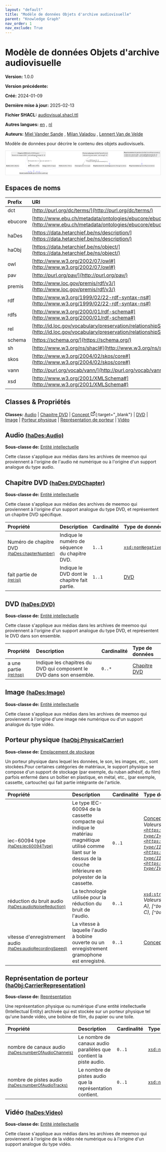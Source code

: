 ```yaml
---
layout: "default"
title: "Modèle de données Objets d'archive audiovisuelle"
parent: "Knowledge Graph"
nav_order: 1
nav_exclude: True
---
```

<svg xmlns="http://www.w3.org/2000/svg" style="display: none;"><symbol id="svg-external-link" width="24" height="24" viewBox="0 0 24 24" fill="none" stroke="currentColor" stroke-width="2" stroke-linecap="round" stroke-linejoin="round" class="feather feather-external-link"><title id="svg-external-link-title">(external link)</title><path d="M18 13v6a2 2 0 0 1-2 2H5a2 2 0 0 1-2-2V8a2 2 0 0 1 2-2h6"></path><polyline points="15 3 21 3 21 9"></polyline><line x1="10" y1="14" x2="21" y2="3"></line> </symbol></svg>

Modèle de données Objets d'archive audiovisuelle
====================

**Version:** 1.0.0

**Version précédente:** 

**Créé:** 2024-01-09

**Dernière mise à jour:** 2025-02-13

**Fichier SHACL:** [audiovisual.shacl.ttl](audiovisual.shacl.ttl)

**Autres langues:**
[en](../en)
, [nl](../nl)

**Auteurs:**
[Miel Vander Sande](mailto:miel.vandersande@meemoo.be)
, [Milan Valadou](mailto:milan.valadou@meemoo.be)
, [Lennert Van de Velde](mailto:lennert.vandevelde@meemoo.be)


Modèle de données pour décrire le contenu des objets audiovisuels.

<div class="wrap">
  <div class="zoom">
  <svg xmlns="http://www.w3.org/2000/svg" xmlns:xlink="http://www.w3.org/1999/xlink" contentStyleType="text/css" preserveAspectRatio="none" version="1.1" viewBox="0 0 1836 285" zoomAndPan="magnify"><defs/><g><a href="#haDes%3AAudio" target="_top" title="#haDes%3AAudio" xlink:actuate="onRequest" xlink:href="#haDes%3AAudio" xlink:show="new" xlink:title="#haDes%3AAudio" xlink:type="simple"><g id="elem_haDes_Audio"><rect codeLine="15" fill="#F1F1F1" height="26.2969" id="haDes_Audio" rx="3.5" ry="3.5" style="stroke:#181818;stroke-width:0.5;" width="154" x="7" y="166"/><text fill="#000000" font-family="sans-serif" font-size="14" font-weight="bold" lengthAdjust="spacing" textLength="45" x="10" y="183.9951">Audio</text><text fill="#000000" font-family="sans-serif" font-size="14" lengthAdjust="spacing" textLength="4" x="55" y="183.9951"> </text><text fill="#000000" font-family="sans-serif" font-size="14" lengthAdjust="spacing" textLength="99" x="59" y="183.9951">(haDes:Audio)</text></g></a><a href="#premis%3AIntellectualEntity" target="_top" title="#premis%3AIntellectualEntity" xlink:actuate="onRequest" xlink:href="#premis%3AIntellectualEntity" xlink:show="new" xlink:title="#premis%3AIntellectualEntity" xlink:type="simple"><g id="elem_premis_IntellectualEntity"><rect codeLine="29" fill="#F1F1F1" height="26.2969" id="premis_IntellectualEntity" rx="3.5" ry="3.5" style="stroke:#181818;stroke-width:0.5;" width="335" x="166.5" y="253"/><text fill="#000000" font-family="sans-serif" font-size="14" font-weight="bold" lengthAdjust="spacing" textLength="45" x="169.5" y="270.9951">Entité</text><text fill="#000000" font-family="sans-serif" font-size="14" font-weight="bold" lengthAdjust="spacing" textLength="5" x="214.5" y="270.9951"> </text><text fill="#000000" font-family="sans-serif" font-size="14" font-weight="bold" lengthAdjust="spacing" textLength="101" x="219.5" y="270.9951">intellectuelle</text><text fill="#000000" font-family="sans-serif" font-size="14" lengthAdjust="spacing" textLength="4" x="320.5" y="270.9951"> </text><text fill="#000000" font-family="sans-serif" font-size="14" lengthAdjust="spacing" textLength="174" x="324.5" y="270.9951">(premis:IntellectualEntity)</text></g></a><a href="#haDes%3ADVDChapter" target="_top" title="#haDes%3ADVDChapter" xlink:actuate="onRequest" xlink:href="#haDes%3ADVDChapter" xlink:show="new" xlink:title="#haDes%3ADVDChapter" xlink:type="simple"><g id="elem_haDes_DVDChapter"><rect codeLine="17" fill="#F1F1F1" height="50.5938" id="haDes_DVDChapter" rx="3.5" ry="3.5" style="stroke:#181818;stroke-width:0.5;" width="402" x="71" y="15"/><text fill="#000000" font-family="sans-serif" font-size="14" font-weight="bold" lengthAdjust="spacing" textLength="67" x="144.5" y="32.9951">Chapitre</text><text fill="#000000" font-family="sans-serif" font-size="14" font-weight="bold" lengthAdjust="spacing" textLength="5" x="211.5" y="32.9951"> </text><text fill="#000000" font-family="sans-serif" font-size="14" font-weight="bold" lengthAdjust="spacing" textLength="33" x="216.5" y="32.9951">DVD</text><text fill="#000000" font-family="sans-serif" font-size="14" lengthAdjust="spacing" textLength="4" x="249.5" y="32.9951"> </text><text fill="#000000" font-family="sans-serif" font-size="14" lengthAdjust="spacing" textLength="146" x="253.5" y="32.9951">(haDes:DVDChapter)</text><line style="stroke:#181818;stroke-width:0.5;" x1="72" x2="472" y1="41.2969" y2="41.2969"/><text fill="#000000" font-family="sans-serif" font-size="14" lengthAdjust="spacing" textLength="55" x="77" y="58.292">Numéro</text><text fill="#000000" font-family="sans-serif" font-size="14" lengthAdjust="spacing" textLength="4" x="132" y="58.292"> </text><text fill="#000000" font-family="sans-serif" font-size="14" lengthAdjust="spacing" textLength="18" x="136" y="58.292">de</text><text fill="#000000" font-family="sans-serif" font-size="14" lengthAdjust="spacing" textLength="4" x="154" y="58.292"> </text><text fill="#000000" font-family="sans-serif" font-size="14" lengthAdjust="spacing" textLength="56" x="158" y="58.292">chapitre</text><text fill="#000000" font-family="sans-serif" font-size="14" lengthAdjust="spacing" textLength="4" x="214" y="58.292"> </text><text fill="#000000" font-family="sans-serif" font-size="14" lengthAdjust="spacing" textLength="31" x="218" y="58.292">DVD</text><text fill="#000000" font-family="sans-serif" font-size="14" lengthAdjust="spacing" textLength="4" x="249" y="58.292"> </text><text fill="#000000" font-family="sans-serif" font-size="14" lengthAdjust="spacing" textLength="5" x="253" y="58.292">:</text><text fill="#000000" font-family="sans-serif" font-size="14" lengthAdjust="spacing" textLength="4" x="258" y="58.292"> </text><text fill="#000000" font-family="sans-serif" font-size="14" font-style="italic" lengthAdjust="spacing" textLength="165" x="262" y="58.292">xsd:nonNegativeInteger</text><text fill="#000000" font-family="sans-serif" font-size="14" lengthAdjust="spacing" textLength="4" x="427" y="58.292"> </text><text fill="#000000" font-family="sans-serif" font-size="14" lengthAdjust="spacing" textLength="36" x="431" y="58.292">[1..1]</text></g></a><a href="../../terms/fr#skos%3AConcept" target="_top" title="../../terms/fr#skos%3AConcept" xlink:actuate="onRequest" xlink:href="../../terms/fr#skos%3AConcept" xlink:show="new" xlink:title="../../terms/fr#skos%3AConcept" xlink:type="simple"><g id="elem_skos_Concept"><rect codeLine="19" fill="#F1F1F1" height="26.2969" id="skos_Concept" rx="3.5" ry="3.5" style="stroke:#181818;stroke-width:0.5;" width="183" x="820.5" y="166"/><text fill="#000000" font-family="sans-serif" font-size="14" font-weight="bold" lengthAdjust="spacing" textLength="66" x="823.5" y="183.9951">Concept</text><text fill="#000000" font-family="sans-serif" font-size="14" lengthAdjust="spacing" textLength="4" x="889.5" y="183.9951"> </text><text fill="#000000" font-family="sans-serif" font-size="14" lengthAdjust="spacing" textLength="107" x="893.5" y="183.9951">(skos:Concept)</text></g></a><a href="#haDes%3ADVD" target="_top" title="#haDes%3ADVD" xlink:actuate="onRequest" xlink:href="#haDes%3ADVD" xlink:show="new" xlink:title="#haDes%3ADVD" xlink:type="simple"><g id="elem_haDes_DVD"><rect codeLine="20" fill="#F1F1F1" height="26.2969" id="haDes_DVD" rx="3.5" ry="3.5" style="stroke:#181818;stroke-width:0.5;" width="134" x="267" y="166"/><text fill="#000000" font-family="sans-serif" font-size="14" font-weight="bold" lengthAdjust="spacing" textLength="33" x="270" y="183.9951">DVD</text><text fill="#000000" font-family="sans-serif" font-size="14" lengthAdjust="spacing" textLength="4" x="303" y="183.9951"> </text><text fill="#000000" font-family="sans-serif" font-size="14" lengthAdjust="spacing" textLength="91" x="307" y="183.9951">(haDes:DVD)</text></g></a><a href="#haDes%3AImage" target="_top" title="#haDes%3AImage" xlink:actuate="onRequest" xlink:href="#haDes%3AImage" xlink:show="new" xlink:title="#haDes%3AImage" xlink:type="simple"><g id="elem_haDes_Image"><rect codeLine="22" fill="#F1F1F1" height="26.2969" id="haDes_Image" rx="3.5" ry="3.5" style="stroke:#181818;stroke-width:0.5;" width="159" x="436.5" y="166"/><text fill="#000000" font-family="sans-serif" font-size="14" font-weight="bold" lengthAdjust="spacing" textLength="47" x="439.5" y="183.9951">Image</text><text fill="#000000" font-family="sans-serif" font-size="14" lengthAdjust="spacing" textLength="4" x="486.5" y="183.9951"> </text><text fill="#000000" font-family="sans-serif" font-size="14" lengthAdjust="spacing" textLength="102" x="490.5" y="183.9951">(haDes:Image)</text></g></a><a href="#haObj%3APhysicalCarrier" target="_top" title="#haObj%3APhysicalCarrier" xlink:actuate="onRequest" xlink:href="#haObj%3APhysicalCarrier" xlink:show="new" xlink:title="#haObj%3APhysicalCarrier" xlink:type="simple"><g id="elem_haObj_PhysicalCarrier"><rect codeLine="24" fill="#F1F1F1" height="50.5938" id="haObj_PhysicalCarrier" rx="3.5" ry="3.5" style="stroke:#181818;stroke-width:0.5;" width="302" x="912" y="15"/><text fill="#000000" font-family="sans-serif" font-size="14" font-weight="bold" lengthAdjust="spacing" textLength="60" x="915" y="32.9951">Porteur</text><text fill="#000000" font-family="sans-serif" font-size="14" font-weight="bold" lengthAdjust="spacing" textLength="5" x="975" y="32.9951"> </text><text fill="#000000" font-family="sans-serif" font-size="14" font-weight="bold" lengthAdjust="spacing" textLength="72" x="980" y="32.9951">physique</text><text fill="#000000" font-family="sans-serif" font-size="14" lengthAdjust="spacing" textLength="4" x="1052" y="32.9951"> </text><text fill="#000000" font-family="sans-serif" font-size="14" lengthAdjust="spacing" textLength="155" x="1056" y="32.9951">(haObj:PhysicalCarrier)</text><line style="stroke:#181818;stroke-width:0.5;" x1="913" x2="1213" y1="41.2969" y2="41.2969"/><text fill="#000000" font-family="sans-serif" font-size="14" lengthAdjust="spacing" textLength="66" x="918" y="58.292">réduction</text><text fill="#000000" font-family="sans-serif" font-size="14" lengthAdjust="spacing" textLength="4" x="984" y="58.292"> </text><text fill="#000000" font-family="sans-serif" font-size="14" lengthAdjust="spacing" textLength="18" x="988" y="58.292">du</text><text fill="#000000" font-family="sans-serif" font-size="14" lengthAdjust="spacing" textLength="4" x="1006" y="58.292"> </text><text fill="#000000" font-family="sans-serif" font-size="14" lengthAdjust="spacing" textLength="31" x="1010" y="58.292">bruit</text><text fill="#000000" font-family="sans-serif" font-size="14" lengthAdjust="spacing" textLength="4" x="1041" y="58.292"> </text><text fill="#000000" font-family="sans-serif" font-size="14" lengthAdjust="spacing" textLength="38" x="1045" y="58.292">audio</text><text fill="#000000" font-family="sans-serif" font-size="14" lengthAdjust="spacing" textLength="4" x="1083" y="58.292"> </text><text fill="#000000" font-family="sans-serif" font-size="14" lengthAdjust="spacing" textLength="5" x="1087" y="58.292">:</text><text fill="#000000" font-family="sans-serif" font-size="14" lengthAdjust="spacing" textLength="4" x="1092" y="58.292"> </text><text fill="#000000" font-family="sans-serif" font-size="14" font-style="italic" lengthAdjust="spacing" textLength="68" x="1096" y="58.292">xsd:string</text><text fill="#000000" font-family="sans-serif" font-size="14" lengthAdjust="spacing" textLength="4" x="1164" y="58.292"> </text><text fill="#000000" font-family="sans-serif" font-size="14" lengthAdjust="spacing" textLength="36" x="1168" y="58.292">[0..1]</text></g></a><a href="#premis%3AStorageLocation" target="_top" title="#premis%3AStorageLocation" xlink:actuate="onRequest" xlink:href="#premis%3AStorageLocation" xlink:show="new" xlink:title="#premis%3AStorageLocation" xlink:type="simple"><g id="elem_premis_StorageLocation"><rect codeLine="25" fill="#F1F1F1" height="26.2969" id="premis_StorageLocation" rx="3.5" ry="3.5" style="stroke:#181818;stroke-width:0.5;" width="391" x="1038.5" y="166"/><text fill="#000000" font-family="sans-serif" font-size="14" font-weight="bold" lengthAdjust="spacing" textLength="105" x="1041.5" y="183.9951">Emplacement</text><text fill="#000000" font-family="sans-serif" font-size="14" font-weight="bold" lengthAdjust="spacing" textLength="5" x="1146.5" y="183.9951"> </text><text fill="#000000" font-family="sans-serif" font-size="14" font-weight="bold" lengthAdjust="spacing" textLength="20" x="1151.5" y="183.9951">de</text><text fill="#000000" font-family="sans-serif" font-size="14" font-weight="bold" lengthAdjust="spacing" textLength="5" x="1171.5" y="183.9951"> </text><text fill="#000000" font-family="sans-serif" font-size="14" font-weight="bold" lengthAdjust="spacing" textLength="72" x="1176.5" y="183.9951">stockage</text><text fill="#000000" font-family="sans-serif" font-size="14" lengthAdjust="spacing" textLength="4" x="1248.5" y="183.9951"> </text><text fill="#000000" font-family="sans-serif" font-size="14" lengthAdjust="spacing" textLength="174" x="1252.5" y="183.9951">(premis:StorageLocation)</text></g></a><a href="#haObj%3ACarrierRepresentation" target="_top" title="#haObj%3ACarrierRepresentation" xlink:actuate="onRequest" xlink:href="#haObj%3ACarrierRepresentation" xlink:show="new" xlink:title="#haObj%3ACarrierRepresentation" xlink:type="simple"><g id="elem_haObj_CarrierRepresentation"><rect codeLine="26" fill="#F1F1F1" height="66.8906" id="haObj_CarrierRepresentation" rx="3.5" ry="3.5" style="stroke:#181818;stroke-width:0.5;" width="428" x="1401" y="7"/><text fill="#000000" font-family="sans-serif" font-size="14" font-weight="bold" lengthAdjust="spacing" textLength="121" x="1404" y="24.9951">Représentation</text><text fill="#000000" font-family="sans-serif" font-size="14" font-weight="bold" lengthAdjust="spacing" textLength="5" x="1525" y="24.9951"> </text><text fill="#000000" font-family="sans-serif" font-size="14" font-weight="bold" lengthAdjust="spacing" textLength="20" x="1530" y="24.9951">de</text><text fill="#000000" font-family="sans-serif" font-size="14" font-weight="bold" lengthAdjust="spacing" textLength="5" x="1550" y="24.9951"> </text><text fill="#000000" font-family="sans-serif" font-size="14" font-weight="bold" lengthAdjust="spacing" textLength="60" x="1555" y="24.9951">porteur</text><text fill="#000000" font-family="sans-serif" font-size="14" lengthAdjust="spacing" textLength="4" x="1615" y="24.9951"> </text><text fill="#000000" font-family="sans-serif" font-size="14" lengthAdjust="spacing" textLength="207" x="1619" y="24.9951">(haObj:CarrierRepresentation)</text><line style="stroke:#181818;stroke-width:0.5;" x1="1402" x2="1828" y1="33.2969" y2="33.2969"/><text fill="#000000" font-family="sans-serif" font-size="14" lengthAdjust="spacing" textLength="54" x="1407" y="50.292">nombre</text><text fill="#000000" font-family="sans-serif" font-size="14" lengthAdjust="spacing" textLength="4" x="1461" y="50.292"> </text><text fill="#000000" font-family="sans-serif" font-size="14" lengthAdjust="spacing" textLength="18" x="1465" y="50.292">de</text><text fill="#000000" font-family="sans-serif" font-size="14" lengthAdjust="spacing" textLength="4" x="1483" y="50.292"> </text><text fill="#000000" font-family="sans-serif" font-size="14" lengthAdjust="spacing" textLength="49" x="1487" y="50.292">canaux</text><text fill="#000000" font-family="sans-serif" font-size="14" lengthAdjust="spacing" textLength="4" x="1536" y="50.292"> </text><text fill="#000000" font-family="sans-serif" font-size="14" lengthAdjust="spacing" textLength="38" x="1540" y="50.292">audio</text><text fill="#000000" font-family="sans-serif" font-size="14" lengthAdjust="spacing" textLength="4" x="1578" y="50.292"> </text><text fill="#000000" font-family="sans-serif" font-size="14" lengthAdjust="spacing" textLength="5" x="1582" y="50.292">:</text><text fill="#000000" font-family="sans-serif" font-size="14" lengthAdjust="spacing" textLength="4" x="1587" y="50.292"> </text><text fill="#000000" font-family="sans-serif" font-size="14" font-style="italic" lengthAdjust="spacing" textLength="165" x="1591" y="50.292">xsd:nonNegativeInteger</text><text fill="#000000" font-family="sans-serif" font-size="14" lengthAdjust="spacing" textLength="4" x="1756" y="50.292"> </text><text fill="#000000" font-family="sans-serif" font-size="14" lengthAdjust="spacing" textLength="36" x="1760" y="50.292">[0..1]</text><text fill="#000000" font-family="sans-serif" font-size="14" lengthAdjust="spacing" textLength="54" x="1407" y="66.5889">nombre</text><text fill="#000000" font-family="sans-serif" font-size="14" lengthAdjust="spacing" textLength="4" x="1461" y="66.5889"> </text><text fill="#000000" font-family="sans-serif" font-size="14" lengthAdjust="spacing" textLength="18" x="1465" y="66.5889">de</text><text fill="#000000" font-family="sans-serif" font-size="14" lengthAdjust="spacing" textLength="4" x="1483" y="66.5889"> </text><text fill="#000000" font-family="sans-serif" font-size="14" lengthAdjust="spacing" textLength="42" x="1487" y="66.5889">pistes</text><text fill="#000000" font-family="sans-serif" font-size="14" lengthAdjust="spacing" textLength="4" x="1529" y="66.5889"> </text><text fill="#000000" font-family="sans-serif" font-size="14" lengthAdjust="spacing" textLength="38" x="1533" y="66.5889">audio</text><text fill="#000000" font-family="sans-serif" font-size="14" lengthAdjust="spacing" textLength="4" x="1571" y="66.5889"> </text><text fill="#000000" font-family="sans-serif" font-size="14" lengthAdjust="spacing" textLength="5" x="1575" y="66.5889">:</text><text fill="#000000" font-family="sans-serif" font-size="14" lengthAdjust="spacing" textLength="4" x="1580" y="66.5889"> </text><text fill="#000000" font-family="sans-serif" font-size="14" font-style="italic" lengthAdjust="spacing" textLength="165" x="1584" y="66.5889">xsd:nonNegativeInteger</text><text fill="#000000" font-family="sans-serif" font-size="14" lengthAdjust="spacing" textLength="4" x="1749" y="66.5889"> </text><text fill="#000000" font-family="sans-serif" font-size="14" lengthAdjust="spacing" textLength="36" x="1753" y="66.5889">[0..1]</text></g></a><a href="#premis%3ARepresentation" target="_top" title="#premis%3ARepresentation" xlink:actuate="onRequest" xlink:href="#premis%3ARepresentation" xlink:show="new" xlink:title="#premis%3ARepresentation" xlink:type="simple"><g id="elem_premis_Representation"><rect codeLine="27" fill="#F1F1F1" height="26.2969" id="premis_Representation" rx="3.5" ry="3.5" style="stroke:#181818;stroke-width:0.5;" width="300" x="1465" y="166"/><text fill="#000000" font-family="sans-serif" font-size="14" font-weight="bold" lengthAdjust="spacing" textLength="121" x="1468" y="183.9951">Représentation</text><text fill="#000000" font-family="sans-serif" font-size="14" lengthAdjust="spacing" textLength="4" x="1589" y="183.9951"> </text><text fill="#000000" font-family="sans-serif" font-size="14" lengthAdjust="spacing" textLength="169" x="1593" y="183.9951">(premis:Representation)</text></g></a><a href="#haDes%3AVideo" target="_top" title="#haDes%3AVideo" xlink:actuate="onRequest" xlink:href="#haDes%3AVideo" xlink:show="new" xlink:title="#haDes%3AVideo" xlink:type="simple"><g id="elem_haDes_Video"><rect codeLine="28" fill="#F1F1F1" height="26.2969" id="haDes_Video" rx="3.5" ry="3.5" style="stroke:#181818;stroke-width:0.5;" width="154" x="631" y="166"/><text fill="#000000" font-family="sans-serif" font-size="14" font-weight="bold" lengthAdjust="spacing" textLength="45" x="634" y="183.9951">Vidéo</text><text fill="#000000" font-family="sans-serif" font-size="14" lengthAdjust="spacing" textLength="4" x="679" y="183.9951"> </text><text fill="#000000" font-family="sans-serif" font-size="14" lengthAdjust="spacing" textLength="99" x="683" y="183.9951">(haDes:Video)</text></g></a><g id="link_haDes_Audio_premis_IntellectualEntity"><path codeLine="31" d="M111.05,192.16 C131.85,201.28 161.44,213.72 188,223 C220.74,234.44 240.9889,240.5305 269.8489,248.3005 " fill="none" id="haDes_Audio-to-premis_IntellectualEntity" style="stroke:#0000FF;stroke-width:1.0;stroke-dasharray:1.0,3.0;"/><polygon fill="none" points="287.23,252.98,271.4088,242.5068,268.2891,254.0942,287.23,252.98" style="stroke:#0000FF;stroke-width:1.0;"/></g><g id="link_haDes_DVDChapter_premis_IntellectualEntity"><path codeLine="34" d="M260.07,66.13 C246.93,96.95 230.02,150.69 249,192 C261.67,219.58 275,231.4311 295.56,243.6911 " fill="none" id="haDes_DVDChapter-to-premis_IntellectualEntity" style="stroke:#0000FF;stroke-width:1.0;stroke-dasharray:1.0,3.0;"/><polygon fill="none" points="311.02,252.91,298.6329,238.5378,292.487,248.8445,311.02,252.91" style="stroke:#0000FF;stroke-width:1.0;"/></g><g id="link_haDes_DVDChapter_haDes_DVD"><path codeLine="37" d="M264.65,66.37 C260.2,86.41 257.38,114.66 269,136 C276.32,149.45 284.6886,156.4783 297.6286,163.2183 " fill="none" id="haDes_DVDChapter-to-haDes_DVD" style="stroke:#454645;stroke-width:1.0;"/><polygon fill="#454645" points="302.95,165.99,296.8157,158.2848,298.5155,163.6802,293.1201,165.38,302.95,165.99" style="stroke:#454645;stroke-width:1.0;"/><polygon fill="#000000" points="275.6117,124.7995,275.4782,115.2899,269.914,117.1846,275.6117,124.7995" style="stroke:#000000;stroke-width:1.0;"/><text fill="#000000" font-family="sans-serif" font-size="13" lengthAdjust="spacing" textLength="20" x="283" y="124.5669">fait</text><text fill="#000000" font-family="sans-serif" font-size="13" lengthAdjust="spacing" textLength="4" x="303" y="124.5669"> </text><text fill="#000000" font-family="sans-serif" font-size="13" lengthAdjust="spacing" textLength="37" x="307" y="124.5669">partie</text><text fill="#000000" font-family="sans-serif" font-size="13" lengthAdjust="spacing" textLength="4" x="344" y="124.5669"> </text><text fill="#000000" font-family="sans-serif" font-size="13" lengthAdjust="spacing" textLength="16" x="348" y="124.5669">de</text><text fill="#000000" font-family="sans-serif" font-size="13" lengthAdjust="spacing" textLength="4" x="364" y="124.5669"> </text><text fill="#000000" font-family="sans-serif" font-size="13" lengthAdjust="spacing" textLength="34" x="368" y="124.5669">[1..1]</text></g><g id="link_haDes_DVD_haDes_DVDChapter"><path codeLine="44" d="M371.06,165.82 C384.87,159.28 399.09,149.67 407,136 C414.12,123.69 414.66,115.98 407,104 C396.36,87.35 385.3734,77.7991 367.6934,68.7691 " fill="none" id="haDes_DVD-to-haDes_DVDChapter" style="stroke:#454645;stroke-width:1.0;"/><polygon fill="#454645" points="362.35,66.04,368.5457,73.6959,366.8028,68.3143,372.1845,66.5714,362.35,66.04" style="stroke:#454645;stroke-width:1.0;"/><polygon fill="#000000" points="417.8267,115.0694,415.2031,124.2109,421.0774,124.0072,417.8267,115.0694" style="stroke:#000000;stroke-width:1.0;"/><text fill="#000000" font-family="sans-serif" font-size="13" lengthAdjust="spacing" textLength="8" x="427" y="124.5669">a</text><text fill="#000000" font-family="sans-serif" font-size="13" lengthAdjust="spacing" textLength="4" x="435" y="124.5669"> </text><text fill="#000000" font-family="sans-serif" font-size="13" lengthAdjust="spacing" textLength="24" x="439" y="124.5669">une</text><text fill="#000000" font-family="sans-serif" font-size="13" lengthAdjust="spacing" textLength="4" x="463" y="124.5669"> </text><text fill="#000000" font-family="sans-serif" font-size="13" lengthAdjust="spacing" textLength="37" x="467" y="124.5669">partie</text><text fill="#000000" font-family="sans-serif" font-size="13" lengthAdjust="spacing" textLength="4" x="504" y="124.5669"> </text><text fill="#000000" font-family="sans-serif" font-size="13" lengthAdjust="spacing" textLength="33" x="508" y="124.5669">[0..*]</text></g><g id="link_haDes_DVD_premis_IntellectualEntity"><path codeLine="42" d="M334,192.18 C334,208.34 334,218.7 334,234.84 " fill="none" id="haDes_DVD-to-premis_IntellectualEntity" style="stroke:#0000FF;stroke-width:1.0;stroke-dasharray:1.0,3.0;"/><polygon fill="none" points="334,252.84,340,234.84,328,234.84,334,252.84" style="stroke:#0000FF;stroke-width:1.0;"/></g><g id="link_haDes_Image_premis_IntellectualEntity"><path codeLine="46" d="M489.92,192.18 C455.23,208.38 410.5702,229.2457 376.0402,245.3657 " fill="none" id="haDes_Image-to-premis_IntellectualEntity" style="stroke:#0000FF;stroke-width:1.0;stroke-dasharray:1.0,3.0;"/><polygon fill="none" points="359.73,252.98,378.5783,250.8025,373.5021,239.929,359.73,252.98" style="stroke:#0000FF;stroke-width:1.0;"/></g><g id="link_haObj_PhysicalCarrier_premis_StorageLocation"><path codeLine="49" d="M1156.96,66.16 C1177.35,75.24 1197.2,87.51 1212,104 C1227.75,121.56 1230.8184,132.0062 1232.0884,148.0362 " fill="none" id="haObj_PhysicalCarrier-to-premis_StorageLocation" style="stroke:#0000FF;stroke-width:1.0;stroke-dasharray:1.0,3.0;"/><polygon fill="none" points="1233.51,165.98,1238.0696,147.5624,1226.1071,148.5101,1233.51,165.98" style="stroke:#0000FF;stroke-width:1.0;"/></g><g id="link_haObj_PhysicalCarrier_skos_Concept"><path codeLine="52" d="M1009.83,66.13 C991.71,76.18 972.21,89 957,104 C938.37,122.37 926.7477,144.4909 919.6277,160.2709 " fill="none" id="haObj_PhysicalCarrier-to-skos_Concept" style="stroke:#454645;stroke-width:1.0;"/><polygon fill="#454645" points="917.16,165.74,924.5075,159.1815,919.2164,161.1824,917.2155,155.8913,917.16,165.74" style="stroke:#454645;stroke-width:1.0;"/><polygon fill="#000000" points="958.5408,123.7431,966.9206,119.2453,962.6765,115.1788,958.5408,123.7431" style="stroke:#000000;stroke-width:1.0;"/><text fill="#000000" font-family="sans-serif" font-size="13" lengthAdjust="spacing" textLength="63" x="971" y="117.0669">iec-60094</text><text fill="#000000" font-family="sans-serif" font-size="13" lengthAdjust="spacing" textLength="4" x="1034" y="117.0669"> </text><text fill="#000000" font-family="sans-serif" font-size="13" lengthAdjust="spacing" textLength="28" x="1038" y="117.0669">type</text><text fill="#000000" font-family="sans-serif" font-size="13" lengthAdjust="spacing" textLength="4" x="1066" y="117.0669"> </text><text fill="#000000" font-family="sans-serif" font-size="13" lengthAdjust="spacing" textLength="34" x="1070" y="117.0669">[0..1]</text><text fill="#000000" font-family="sans-serif" font-size="13" lengthAdjust="spacing" textLength="45" x="971" y="132.1997">vitesse</text><text fill="#000000" font-family="sans-serif" font-size="13" lengthAdjust="spacing" textLength="4" x="1016" y="132.1997"> </text><text fill="#000000" font-family="sans-serif" font-size="13" lengthAdjust="spacing" textLength="110" x="1020" y="132.1997">d'enregistrement</text><text fill="#000000" font-family="sans-serif" font-size="13" lengthAdjust="spacing" textLength="4" x="1130" y="132.1997"> </text><text fill="#000000" font-family="sans-serif" font-size="13" lengthAdjust="spacing" textLength="35" x="1134" y="132.1997">audio</text><text fill="#000000" font-family="sans-serif" font-size="13" lengthAdjust="spacing" textLength="4" x="1169" y="132.1997"> </text><text fill="#000000" font-family="sans-serif" font-size="13" lengthAdjust="spacing" textLength="34" x="1173" y="132.1997">[0..1]</text></g><g id="link_haObj_CarrierRepresentation_premis_Representation"><path codeLine="55" d="M1615,74.2 C1615,103.69 1615,127.49 1615,147.87 " fill="none" id="haObj_CarrierRepresentation-to-premis_Representation" style="stroke:#0000FF;stroke-width:1.0;stroke-dasharray:1.0,3.0;"/><polygon fill="none" points="1615,165.87,1621,147.87,1609,147.87,1615,165.87" style="stroke:#0000FF;stroke-width:1.0;"/></g><g id="link_haDes_Video_premis_IntellectualEntity"><path codeLine="61" d="M654.81,192.09 C583.62,208.27 475.6529,232.813 404.5529,248.963 " fill="none" id="haDes_Video-to-premis_IntellectualEntity" style="stroke:#0000FF;stroke-width:1.0;stroke-dasharray:1.0,3.0;"/><polygon fill="none" points="387,252.95,405.8819,254.8139,403.2239,243.112,387,252.95" style="stroke:#0000FF;stroke-width:1.0;"/></g></g></svg>
  </div>
</div>

## Espaces de noms

| Prefix | URI      |
| :----- | :------- |
| dct     | [http://purl.org/dc/terms/](http://purl.org/dc/terms/) |
| ebucore     | [http://www.ebu.ch/metadata/ontologies/ebucore/ebucore#](http://www.ebu.ch/metadata/ontologies/ebucore/ebucore#) |
| haDes     | [https://data.hetarchief.be/ns/description/](https://data.hetarchief.be/ns/description/) |
| haObj     | [https://data.hetarchief.be/ns/object/](https://data.hetarchief.be/ns/object/) |
| owl     | [http://www.w3.org/2002/07/owl#](http://www.w3.org/2002/07/owl#) |
| pav     | [http://purl.org/pav/](http://purl.org/pav/) |
| premis     | [http://www.loc.gov/premis/rdf/v3/](http://www.loc.gov/premis/rdf/v3/) |
| rdf     | [http://www.w3.org/1999/02/22-rdf-syntax-ns#](http://www.w3.org/1999/02/22-rdf-syntax-ns#) |
| rdfs     | [http://www.w3.org/2000/01/rdf-schema#](http://www.w3.org/2000/01/rdf-schema#) |
| rel     | [http://id.loc.gov/vocabulary/preservation/relationshipSubType/](http://id.loc.gov/vocabulary/preservation/relationshipSubType/) |
| schema     | [https://schema.org/](https://schema.org/) |
| sh     | [http://www.w3.org/ns/shacl#](http://www.w3.org/ns/shacl#) |
| skos     | [http://www.w3.org/2004/02/skos/core#](http://www.w3.org/2004/02/skos/core#) |
| vann     | [http://purl.org/vocab/vann/](http://purl.org/vocab/vann/) |
| xsd     | [http://www.w3.org/2001/XMLSchema#](http://www.w3.org/2001/XMLSchema#) |

## Classes & Propriétés

**Classes:** 
 [Audio](#haDes%3AAudio) |  [Chapitre DVD](#haDes%3ADVDChapter) |  [Concept <svg class="svg-external-link" viewBox="0 0 24 24" aria-labelledby="svg-external-link-title"><use xlink:href="#svg-external-link"></use></svg>](../../terms/fr#skos%3AConcept){:target="_blank"} |  [DVD](#haDes%3ADVD) |  [Image](#haDes%3AImage) |  [Porteur physique](#haObj%3APhysicalCarrier) |  [Représentation de porteur](#haObj%3ACarrierRepresentation) |  [Vidéo](#haDes%3AVideo)
## <a id="haDes%3AAudio"></a>Audio <small>[(haDes:Audio)](https://data.hetarchief.be/ns/description/Audio)</small>


**Sous-classe de:** 
[Entité intellectuelle](#premis%3AIntellectualEntity)

Cette classe s'applique aux médias dans les archives de meemoo qui proviennent à l'origine de l'audio né numérique ou à l'origine d'un support analogue du type audio.




## <a id="haDes%3ADVDChapter"></a>Chapitre DVD <small>[(haDes:DVDChapter)](https://data.hetarchief.be/ns/description/DVDChapter)</small>


**Sous-classe de:** 
[Entité intellectuelle](#premis%3AIntellectualEntity)

Cette classe s'applique aux médias des archives de meemoo qui proviennent à l'origine d'un support analogue du type DVD, et représentent un chapitre DVD spécifique.

| Propriété | Description | Cardinalité | Type de données |
| :------ | :---------- | :---------- | :------- |
| <a id='haDes%3AchapterNumber'></a>Numéro de chapitre DVD <br> <small>[(haDes:chapterNumber)](https://data.hetarchief.be/ns/description/chapterNumber)</small> | Indique le numéro de séquence du chapitre DVD. | `1..1` | [`xsd:nonNegativeInteger`](http://www.w3.org/2001/XMLSchema#nonNegativeInteger)  |
| <a id='rel%3Aisi'></a>fait partie de <br> <small>[(rel:isi)](http://id.loc.gov/vocabulary/preservation/relationshipSubType/isi)</small> | Indique le DVD dont le chapitre fait partie. | `1..1` | [DVD](#haDes%3ADVD)  |



## <a id="haDes%3ADVD"></a>DVD <small>[(haDes:DVD)](https://data.hetarchief.be/ns/description/DVD)</small>


**Sous-classe de:** 
[Entité intellectuelle](#premis%3AIntellectualEntity)

Cette classe s'applique aux médias dans les archives de meemoo qui proviennent à l'origine d'un support analogue du type DVD, et représentent le DVD dans son ensemble.

| Propriété | Description | Cardinalité | Type de données |
| :------ | :---------- | :---------- | :------- |
| <a id='rel%3Ahsp'></a>a une partie <br> <small>[(rel:hsp)](http://id.loc.gov/vocabulary/preservation/relationshipSubType/hsp)</small> | Indique les chapitres du DVD qui composent le DVD dans son ensemble. | `0..*` | [Chapitre DVD](#haDes%3ADVDChapter)  |



## <a id="haDes%3AImage"></a>Image <small>[(haDes:Image)](https://data.hetarchief.be/ns/description/Image)</small>


**Sous-classe de:** 
[Entité intellectuelle](#premis%3AIntellectualEntity)

Cette classe s'applique aux médias dans les archives de meemoo qui proviennent à l'origine d'une image née numérique ou d'un support analogue du type vidéo.




## <a id="haObj%3APhysicalCarrier"></a>Porteur physique <small>[(haObj:PhysicalCarrier)](https://data.hetarchief.be/ns/object/PhysicalCarrier)</small>


**Sous-classe de:** 
[Emplacement de stockage](#premis%3AStorageLocation)

Un porteur physique dans lequel les données, le son, les images, etc., sont stockées.Pour certaines catégories de matériaux, le support physique se compose d'un support de stockage (par exemple, du ruban adhésif, du film) parfois enfermé dans un boîtier en plastique, en métal, etc., (par exemple, cassette, cartouche) qui fait partie intégrante de l'article.

| Propriété | Description | Cardinalité | Type de données |
| :------ | :---------- | :---------- | :------- |
| <a id='haDes%3Aiec60094Type'></a>iec-60094 type <br> <small>[(haDes:iec60094Type)](https://data.hetarchief.be/ns/description/iec60094Type)</small> | Le type IEC-60094 de la cassette compacte qui indique le matériau magnétique utilisé comme liant sur le dessus de la couche inférieure en polyester de la cassette. | `0..1` | [Concept <svg class="svg-external-link" viewBox="0 0 24 24" aria-labelledby="svg-external-link-title"><use xlink:href="#svg-external-link"></use></svg>](../../terms/fr#skos%3AConcept){:target="_blank"} <br>_Valeurs possibles: [`<https://data.hetarchief.be/id/iec60094-type/I>`](https://data.hetarchief.be/id/iec60094-type/I), [`<https://data.hetarchief.be/id/iec60094-type/II>`](https://data.hetarchief.be/id/iec60094-type/II), [`<https://data.hetarchief.be/id/iec60094-type/III>`](https://data.hetarchief.be/id/iec60094-type/III), [`<https://data.hetarchief.be/id/iec60094-type/IV>`](https://data.hetarchief.be/id/iec60094-type/IV)_ |
| <a id='haDes%3AaudioNoiseReduction'></a>réduction du bruit audio <br> <small>[(haDes:audioNoiseReduction)](https://data.hetarchief.be/ns/description/audioNoiseReduction)</small> | La technologie utilisée pour la réduction du bruit de l'audio. | `0..1` | [`xsd:string`](http://www.w3.org/2001/XMLSchema#string) <br>_Valeurs possibles: [`"DBX"`](DBX), [`"Dolby A"`](Dolby A), [`"Dolby B"`](Dolby B), [`"Dolby C"`](Dolby C), [`"Dolby D"`](Dolby D)_ |
| <a id='haDes%3AaudioRecordingSpeed'></a>vitesse d'enregistrement audio <br> <small>[(haDes:audioRecordingSpeed)](https://data.hetarchief.be/ns/description/audioRecordingSpeed)</small> | La vitesse à laquelle l'audio à bobine ouverte ou un enregistrement gramophone est enregistré. | `0..1` | [Concept <svg class="svg-external-link" viewBox="0 0 24 24" aria-labelledby="svg-external-link-title"><use xlink:href="#svg-external-link"></use></svg>](../../terms/fr#skos%3AConcept){:target="_blank"}  |



## <a id="haObj%3ACarrierRepresentation"></a>Représentation de porteur <small>[(haObj:CarrierRepresentation)](https://data.hetarchief.be/ns/object/CarrierRepresentation)</small>


**Sous-classe de:** 
[Représentation](#premis%3ARepresentation)

Une représentation physique ou numérique d'une entité intellectuelle (Intellectual Entity) archivée qui est stockée sur un porteur physique tel qu'une bande vidéo, une bobine de film, du papier ou une toile.

| Propriété | Description | Cardinalité | Type de données |
| :------ | :---------- | :---------- | :------- |
| <a id='haDes%3AnumberOfAudioChannels'></a>nombre de canaux audio <br> <small>[(haDes:numberOfAudioChannels)](https://data.hetarchief.be/ns/description/numberOfAudioChannels)</small> | Le nombre de canaux audio parallèles que contient la piste audio. | `0..1` | [`xsd:nonNegativeInteger`](http://www.w3.org/2001/XMLSchema#nonNegativeInteger)  |
| <a id='haDes%3AnumberOfAudioTracks'></a>nombre de pistes audio <br> <small>[(haDes:numberOfAudioTracks)](https://data.hetarchief.be/ns/description/numberOfAudioTracks)</small> | Le nombre de pistes audio que la représentation contient. | `0..1` | [`xsd:nonNegativeInteger`](http://www.w3.org/2001/XMLSchema#nonNegativeInteger)  |



## <a id="haDes%3AVideo"></a>Vidéo <small>[(haDes:Video)](https://data.hetarchief.be/ns/description/Video)</small>


**Sous-classe de:** 
[Entité intellectuelle](#premis%3AIntellectualEntity)

Cette classe s'applique aux médias dans les archives de meemoo qui proviennent à l'origine de la vidéo née numérique ou à l'origine d'un support analogue du type vidéo.




[^1]: Étiquettes de langue uniques requises
<style>
.zoom > svg {
    width: 100%;
    height: auto;
    background-color: #fff;
}

.zoom > svg text{
   -webkit-user-select: none;
   -moz-user-select: none;
   -ms-user-select: none;
   user-select: none;
}

.wrap {
  overflow: hidden;
  border: 1px solid #E6E6E6;
}

.zoom {
  position: relative;
}

.zoom:hover {
  transform: scale(2.0); cursor: grab;
}
.svg-external-link {
  width: 16px;
  height: 16px;
}
</style>
<script>
var svg = document.querySelector('svg[zoomAndPan="magnify"]');
var zoomDiv = document.querySelector('.zoom');
zoomDiv.addEventListener('mouseleave', onMouseOutZoomDiv);
if (window.PointerEvent) {
  svg.addEventListener('pointerdown', onPointerDown);
  svg.addEventListener('pointerup', onPointerUp);
  svg.addEventListener('pointerleave', onPointerUp); 
  svg.addEventListener('pointermove', onPointerMove); 
} else {

  svg.addEventListener('mousedown', onPointerDown); 
  svg.addEventListener('mouseup', onPointerUp); 
  svg.addEventListener('mouseleave', onPointerUp); 
  svg.addEventListener('mousemove', onPointerMove); 

  svg.addEventListener('touchstart', onPointerDown);
  svg.addEventListener('touchend', onPointerUp);
  svg.addEventListener('touchmove', onPointerMove); 
}

function getPointFromEvent (event) {
  var point = {x:0, y:0};
  if (event.targetTouches) {
    point.x = event.targetTouches[0].clientX;
    point.y = event.targetTouches[0].clientY;
  } else {
    point.x = event.clientX;
    point.y = event.clientY;
  }
  
  return point;
}

var isPointerDown = false;

var pointerOrigin = {
  x: 0,
  y: 0
};

function onPointerDown(event) {
  isPointerDown = true; 
  
  var pointerPosition = getPointFromEvent(event);
  pointerOrigin.x = pointerPosition.x;
  pointerOrigin.y = pointerPosition.y;
}

var originalViewBoxString = svg.getAttribute('viewBox');
var originalViewBoxList= svg.viewBox.baseVal;

var originalViewBox = {
    x: originalViewBoxList.x,
    y: originalViewBoxList.y,
    width: originalViewBoxList.width,
    height: originalViewBoxList.height
};

var viewBox = structuredClone(originalViewBox);
console.log(viewBox);
var newViewBox = {
  x: 0,
  y: 0
};

var ratio = viewBox.width / svg.getBoundingClientRect().width;
window.addEventListener('resize', function() {
  ratio = viewBox.width / svg.getBoundingClientRect().width;
});

function onPointerMove (event) {
  if (!isPointerDown) {
    return;
  }
  event.preventDefault();

  var pointerPosition = getPointFromEvent(event);

  newViewBox.x = viewBox.x - ((pointerPosition.x - pointerOrigin.x) * ratio);
  newViewBox.y = viewBox.y - ((pointerPosition.y - pointerOrigin.y) * ratio);

  var viewBoxString = `${newViewBox.x} ${newViewBox.y} ${viewBox.width} ${viewBox.height}`;
  svg.setAttribute('viewBox', viewBoxString);
}

function onPointerUp() {
  isPointerDown = false;

  viewBox.x = newViewBox.x;
  viewBox.y = newViewBox.y;
}
function onMouseOutZoomDiv(event) {

  var viewBoxString = structuredClone(originalViewBoxString);
  viewBox.x = 0;
  viewBox.y = 0;
  svg.setAttribute('viewBox', originalViewBoxString);
}

</script>
